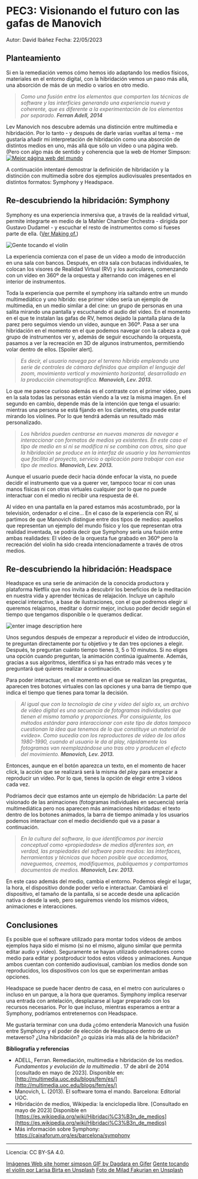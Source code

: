 
# PEC3: Visionando el futuro con las gafas de Manovich

Autor: David Ibáñez
Fecha: 22/05/2023

## Planteamiento

Si en la remediación vemos cómo hemos ido adaptando los medios físicos, materiales en el entorno digital, con la hibridación vemos un paso más allá, una absorción de más de un medio o varios en otro medio. 

> *Como una fusión entre los elementos que comparten las técnicas de software y las interfícies generando una experiencia nueva y coherente, que es diferente a la experimentación de los elementos por separado.*
> ***Ferran Adell, 2014***

Lev Manovich nos descubre además una distinción entre multimedia e hibridación. Por lo tanto - y después de darle varias vueltas al tema - me gustaría añadir mi interpretación de hibridación como una absorción de distintos medios en uno, más allá que sólo un vídeo o una página web. (Pero con algo más de sentido y coherencia que la web de Homer Simpson: 
  [![Mejor página web del mundo](https://i.gifer.com/161C.gif)](https://youtu.be/P5MWN3TQeY4)

A continuación intentaré demostrar la definición de hibridación y la distinción con multimedia sobre dos ejemplos audiovisuales presentados en distintos formatos: Symphony y Headspace.

## Re-descubriendo la hibridación: Symphony

Symphony es una experiencia inmersiva que, a través de la realidad virtual, permite integrarte en medio de la Mahler Chamber Orchestra - dirigida por Gustavo Dudamel - y escuchar el resto de instrumentos como si fueses parte de ella. ([Ver Making of.](https://www.youtube.com/watch?v=Ld0qgVyx-2A))

![Gente tocando el violín](https://images.unsplash.com/photo-1465847899084-d164df4dedc6?ixlib=rb-4.0.3&ixid=M3wxMjA3fDB8MHxwaG90by1wYWdlfHx8fGVufDB8fHx8fA==&auto=format&fit=crop&w=1170&q=80)

La experiencia comienza con el pase de un vídeo a modo de introducción en una sala con bancos. Después, en otra sala con butacas individuales, te colocan los visores de Realidad Virtual (RV) y los auriculares, comenzando con un vídeo en 360º de la orquesta y alternando con imágenes en el interior de instrumentos.

Toda la experiencia que permite el symphony iría saltando entre un mundo multimediático y uno híbrido: ese primer vídeo sería un ejemplo de multimedia, en un medio similar a del cine: un grupo de personas en una salita mirando una pantalla y escuchando el audio del vídeo. En el momento en el que te instalan las gafas de RV, hemos dejado la pantalla plana de la parez pero seguimos viendo un vídeo, aunque en 360º. Pasa a ser una hibridación en el momento en el que podemos navegar con la cabeza a qué grupo de instrumentos ver y, además de seguir escuchando la orquesta, pasamos a ver la recreación en 3D de algunos instrumentos, permitiendo volar dentro de ellos. [Spoiler alert].

> *Es decir, el usuario navega por el terreno híbrido empleando una serie de controles de cámara definidos que amplían el lenguaje del zoom, movimiento vertical y movimiento horizontal, desarrollado en la producción cinematográfica.*
> ***Manovich, Lev. 2013.***

Lo que me parece curioso además es el contraste con el primer vídeo, pues en la sala todas las personas están viendo a la vez la misma imagen. En el segundo en cambio, depende más de la intención que tenga el usuario: mientras una persona se está fijando en los clarinetes, otra puede estar mirando los violines. Por lo que tendrá además un resultado más personalizado.

> *Los híbridos pueden centrarse en nuevas maneras de navegar e interaccionar con formatos de medios ya existentes. En este caso el tipo de medio en sí ni se modifica ni se combina con otros, sino que la hibridación se produce en la interfaz de usuario y las herramientas que facilita el proyecto, servicio o aplicación para trabajar con ese tipo de medios.*
> ***Manovich, Lev. 2013.***

Aunque el usuario puede decir hacia dónde enfocar la vista, no puede decidir el instrumento que va a querer ver, tampoco tocar ni con unas manos físicas ni con otras virtuales cualquier por lo que no puede interactuar con el medio ni recibir una respuesta de él. 

Al vídeo en una pantalla en la pared estamos más acostumbrado, por la televisión, ordenador o el cine... En el caso de la experiencia con RV, si partimos de que Manovich distingue entre dos tipos de medios: aquellos que representan un ejemplo del mundo físico y los que representan otra realidad inventada, se podría decir que Symphony sería una fusión entre ambas realidades: El vídeo de la orquesta fue grabado en 360º pero la recreación del violín ha sido creada intencionadamente a través de otros medios.

## Re-descubriendo la hibridación: Headspace

Headspace es una serie de animación de la conocida productora y plataforma Netflix que nos invita a descubrir los beneficios de la meditación en nuestra vida y aprender técnicas de relajación. Incluye un capítulo especial interactivo, a base de ilustraciones, con el que podremos elegir si queremos relajarnos, meditar o dormir mejor, incluso poder decidir según el tiempo que tengamos disponible o le queramos dedicar. 

![enter image description here](https://images.unsplash.com/photo-1617791160536-598cf32026fb?ixlib=rb-4.0.3&ixid=M3wxMjA3fDB8MHxwaG90by1wYWdlfHx8fGVufDB8fHx8fA==&auto=format&fit=crop&w=1064&q=80)

Unos segundos después de empezar a reproducir el vídeo de introducción, te preguntan directamente por tu objetivo y te dan tres opciones a elegir. Después, te preguntan cuánto tiempo tienes 3, 5 o 10 minutos. Si no eliges una opción cuando preguntan, la animación continúa igualmente. Además, gracias a sus algoritmos, identifica si ya has entrado más veces y te preguntará qué quieres realizar a continuación.

Para poder interactuar, en el momento en el que se realizan las preguntas, aparecen tres botones virtuales con las opciones y una barra de tiempo que indica el tiempo que tienes para tomar la decisión. 

> *Al igual que con la tecnología de cine y vídeo del siglo xx, un archivo de vídeo digital es una secuencia de fotogramas individuales que tienen el mismo tamaño y proporciones. Por consiguiente, los  métodos estándar para interaccionar con este tipo de datos tampoco cuestionan la idea que tenemos de lo que constituye un material de «vídeo». Como sucedía con los reproductores de vídeo de los años  1980-1990, cuando el usuario le da al play, rápidamente los fotogramas  van reemplazándose uno tras otro y producen el efecto del movimiento.*
> ***Manovich, Lev. 2013.***

Entonces, aunque en el botón aparezca un texto, en el momento de hacer click, la acción que se realizará será la misma del *play* para empezar a reproducir un vídeo. Por lo que, tienes la opción de elegir entre 3 vídeos cada vez.

Podríamos decir que estamos ante un ejemplo de hibridación: La parte del visionado de las animaciones (fotogramas individuales en secuencia) sería multimediática pero nos aparecen más animaciones hibridadas: el texto dentro de los botones animados, la barra de tiempo animada y los usuarios podemos interactuar con el medio decidiendo qué va a pasar a continuación.

> *En la cultura del software, lo que identificamos por inercia conceptual como «propiedades» de medios diferentes son, en verdad, las  propiedades del software para medios: las interfaces, herramientas y  técnicas que hacen posible que accedamos, naveguemos, creemos,
modifiquemos, publiquemos y compartamos documentos de medios.*
> ***Manovich, Lev. 2013.***

En este caso además del medio, cambia el entorno. Podemos elegir el lugar, la hora, el dispositivo donde poder verlo e interactuar. Cambiará el dispositivo, el tamaño de la pantalla, si se accede desde una aplicación nativa o desde la web, pero seguiremos viendo los mismos vídeos, animaciones e interacciones.


## **Conclusiones**

Es posible que el software utilizado para montar todos vídeos de ambos ejemplos haya sido el mismo (si no el mismo, alguno similar que permita editar audio y vídeo). Seguramente se hayan utilizado ordenadores como medio para editar y postproducir todos estos vídeos y animaciones. Aunque ambos cuentan con contenido audiovisual, cambian los medios donde son reproducidos, los dispositivos con los que se experimentan ambas opciones.

Headspace se puede hacer dentro de casa, en el metro con auriculares o incluso en un parque, a la hora que queramos. Symphony implica reservar una entrada con antelación, desplazarse al lugar preparado con los recursos necesarios. Por lo que incluso, mientras esperamos a entrar a Symphony, podríamos entretenernos con Headspace.

Me gustaría terminar con una duda ¿cómo entendería Manovich una fusión entre Symphony y el poder de elección de Headspace dentro de un metaverso? ¿Una hibridación? ¿o quizás iría más allá de la hibridación? 

**Bibliografía y referencias**

- ADELL, Ferran. Remediación, multimedia e hibridación de los medios.  _Fundamentos y evolución de la multimedia_ . 17 de abril de 2014 [cosultado en mayo de 2023]. Disponible en:  [http://multimedia.uoc.edu/blogs/fem/es/](http://multimedia.uoc.edu/blogs/fem/es/)
 - Manovich, L. (2013). El software toma el mando. Barcelona: Editorial UOC.
 - Hibridación de medios, Wikipedia: la enciclopedia libre. [Consultado en mayo de 2023] Disponible en [https://es.wikipedia.org/wiki/Hibridaci%C3%B3n_de_medios](https://es.wikipedia.org/wiki/Hibridaci%C3%B3n_de_medios)
 - Más información sobre Symphony: https://caixaforum.org/es/barcelona/symphony
 
<hr>
Licencia: CC BY-SA 4.0.

[Imágenes Web site homer simpson GIF by Dagdara en Gifer](https://gifer.com/es/161C)
[Gente tocando el violín por Larisa Birta en Unsplash](https://images.unsplash.com/photo-1465847899084-d164df4dedc6?ixlib=rb-4.0.3&ixid=M3wxMjA3fDB8MHxwaG90by1wYWdlfHx8fGVufDB8fHx8fA%3D%3D&auto=format&fit=crop&w=1170&q=80)
[Foto de Milad Fakurian en Unsplash](https://unsplash.com/es/fotos/58Z17lnVS4U)
